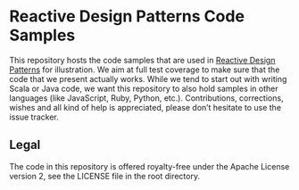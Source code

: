 # Reactive Design Patterns Code Samples

This repository hosts the code samples that are used in [Reactive Design Patterns](http://manning.com/kuhn) for illustration. We aim at full test coverage to make sure that the code that we present actually works. While we tend to start out with writing Scala or Java code, we want this repository to also hold samples in other languages (like JavaScript, Ruby, Python, etc.). Contributions, corrections, wishes and all kind of help is appreciated, please don’t hesitate to use the issue tracker.

## Legal

The code in this repository is offered royalty-free under the Apache License version 2, see the LICENSE file in the root directory. 

